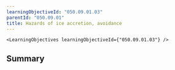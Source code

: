 ```yaml
---
learningObjectiveId: "050.09.01.03"
parentId: "050.09.01"
title: Hazards of ice accretion, avoidance
---
```


```tsx eval
<LearningObjectives learningObjectiveId={"050.09.01.03"} />
```

## Summary
